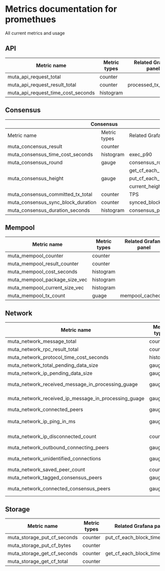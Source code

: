 # Metrics documentation for promethues
All current metrics and usage
## API

| Metric name | Metric types | Related Grafana panel |
|---|---|---|
| muta_api_request_total             | counter      |                          |
| muta_api_request_result_total      | counter      | processed_tx_request     |
| muta_api_request_time_cost_seconds | histogram    |                          |


## Consensus		
<table>
<thead>
  <tr>
    <th colspan="3">Consensus</th>
  </tr>
</thead>
<tbody>
  <tr>
    <td>Metric name</td>
    <td>Metric types</td>
    <td>Related Grafana panel</td>
  </tr>
  <tr>
    <td>muta_concensus_result</td>
    <td>counter</td>
    <td></td>
  </tr>
  <tr>
    <td>muta_consensus_time_cost_seconds</td>
    <td>histogram</td>
    <td>exec_p90</td>
  </tr>
  <tr>
    <td>muta_consensus_round</td>
    <td>gauge</td>
    <td>consensus_round_cost</td>
  </tr>
  <tr>
    <td rowspan="3">muta_consensus_height</td>
    <td rowspan="3">gauge</td>
    <td>get_cf_each_block_time_usage</td>
  </tr>
  <tr>
    <td>put_cf_each_block_time_usage</td>
  </tr>
  <tr>
    <td>current_height</td>
  </tr>
  <tr>
    <td>muta_consensus_committed_tx_total</td>
    <td>counter</td>
    <td>TPS</td>
  </tr>
  <tr>
    <td>muta_consensus_sync_block_duration</td>
    <td>counter</td>
    <td>synced_block</td>
  </tr>
  <tr>
    <td>muta_consensus_duration_seconds</td>
    <td>histogram</td>
    <td>consensus_p90</td>
  </tr>
</tbody>
</table>

## Mempool		
<table>
<thead>
  <tr>
    <th>Metric name</th>
    <th>Metric types</th>
    <th>Related Grafana panel</th>
  </tr>
</thead>
<tbody>
  <tr>
    <td>muta_mempool_counter</td>
    <td>counter</td>
    <td></td>
  </tr>
  <tr>
    <td>muta_mempool_result_counter</td>
    <td>counter</td>
    <td></td>
  </tr>
  <tr>
    <td>muta_mempool_cost_seconds</td>
    <td>histogram</td>
    <td></td>
  </tr>
  <tr>
    <td>muta_mempool_package_size_vec</td>
    <td>histogram</td>
    <td></td>
  </tr>
  <tr>
    <td>muta_mempool_current_size_vec</td>
    <td>histogram</td>
    <td></td>
  </tr>
  <tr>
    <td>muta_mempool_tx_count</td>
    <td>guage</td>
    <td>mempool_cached_tx</td>
  </tr>
</tbody>
</table>

## Network		
<table>
<thead>
  <tr>
    <th>Metric name</th>
    <th>Metric types</th>
    <th>Related Grafana panel</th>
  </tr>
</thead>
<tbody>
  <tr>
    <td>muta_network_message_total</td>
    <td>counter</td>
    <td>network_message_arrival_rate</td>
  </tr>
  <tr>
    <td>muta_network_rpc_result_total</td>
    <td>counter</td>
    <td></td>
  </tr>
  <tr>
    <td>muta_network_protocol_time_cost_seconds</td>
    <td>histogram</td>
    <td></td>
  </tr>
  <tr>
    <td>muta_network_total_pending_data_size</td>
    <td>gauge</td>
    <td></td>
  </tr>
  <tr>
    <td>muta_network_ip_pending_data_size</td>
    <td>gauge</td>
    <td></td>
  </tr>
  <tr>
    <td>muta_network_received_message_in_processing_guage</td>
    <td>gauge</td>
    <td>Received messages in processing</td>
  </tr>
  <tr>
    <td>muta_network_received_ip_message_in_processing_guage</td>
    <td>gauge</td>
    <td>Received messages in processing by ip</td>
  </tr>
  <tr>
    <td>muta_network_connected_peers</td>
    <td>gauge</td>
    <td>Connected Peers</td>
  </tr>
  <tr>
    <td rowspan="2">muta_network_ip_ping_in_ms</td>
    <td rowspan="2">gauge</td>
    <td>Ping (ms)</td>
  </tr>
  <tr>
    <td>Ping by ip</td>
  </tr>
  <tr>
    <td>muta_network_ip_disconnected_count</td>
    <td>counter</td>
    <td>Disconnected count(To other peers)</td>
  </tr>
  <tr>
    <td>muta_network_outbound_connecting_peers</td>
    <td>gauge</td>
    <td>Connecting Peers</td>
  </tr>
  <tr>
    <td>muta_network_unidentified_connections</td>
    <td>gauge</td>
    <td>Received messages in processing</td>
  </tr>
  <tr>
    <td>muta_network_saved_peer_count</td>
    <td>counter</td>
    <td>Saved peers</td>
  </tr>
  <tr>
    <td>muta_network_tagged_consensus_peers</td>
    <td>gauge</td>
    <td>Consensus peers</td>
  </tr>
  <tr>
    <td>muta_network_connected_consensus_peers</td>
    <td>gauge</td>
    <td>Connected Consensus Peers (Minus itself)</td>
  </tr>
</tbody>
</table>

## Storage
<table>
<thead>
  <tr>
    <th>Metric name</th>
    <th>Metric types</th>
    <th>Related Grafana panel</th>
  </tr>
</thead>
<tbody>
  <tr>
    <td>muta_storage_put_cf_seconds</td>
    <td>counter</td>
    <td>put_cf_each_block_time_usage</td>
  </tr>
  <tr>
    <td>muta_storage_put_cf_bytes</td>
    <td>counter</td>
    <td></td>
  </tr>
  <tr>
    <td>muta_storage_get_cf_seconds</td>
    <td>counter</td>
    <td>get_cf_each_block_time_usage</td>
  </tr>
  <tr>
    <td>muta_storage_get_cf_total</td>
    <td>counter</td>
    <td></td>
  </tr>
</tbody>
</table>